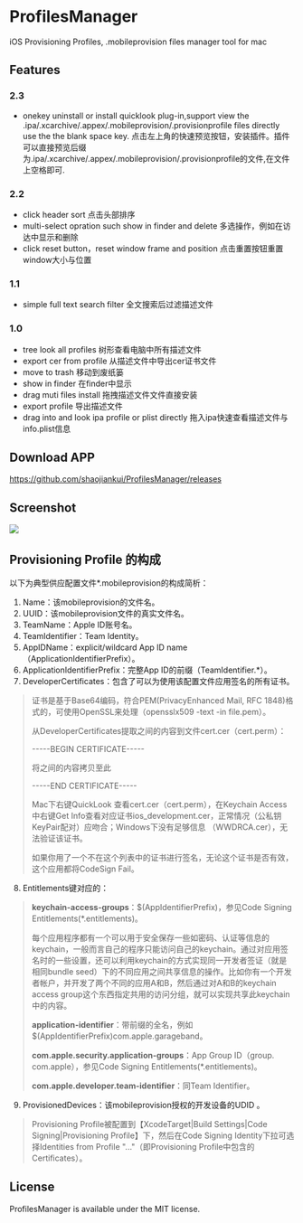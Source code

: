 # ProfilesManager
iOS Provisioning Profiles, .mobileprovision files manager tool for mac

## Features
### 2.3
- onekey uninstall or install quicklook plug-in,support view the .ipa/.xcarchive/.appex/.mobileprovision/.provisionprofile files directly use the the blank space key.   点击左上角的快速预览按钮，安装插件。插件可以直接预览后缀为.ipa/.xcarchive/.appex/.mobileprovision/.provisionprofile的文件,在文件上空格即可.

### 2.2
- click header sort 点击头部排序
- multi-select opration such show in finder and delete 多选操作，例如在访达中显示和删除
- click reset button，reset window frame and position 点击重置按钮重置window大小与位置

### 1.1
- simple full text search filter 全文搜索后过滤描述文件

### 1.0
- tree look all profiles 树形查看电脑中所有描述文件
- export cer from profile 从描述文件中导出cer证书文件
- move to trash  移动到废纸篓
- show in finder  在finder中显示
- drag muti files install   拖拽描述文件文件直接安装
- export profile 导出描述文件
- drag into and look ipa profile or plist directly 拖入ipa快速查看描述文件与info.plist信息




## Download APP
https://github.com/shaojiankui/ProfilesManager/releases

## Screenshot
![](https://raw.githubusercontent.com/shaojiankui/ProfilesManager/master/demo.jpg)

## Provisioning Profile 的构成
以下为典型供应配置文件*.mobileprovision的构成简析：

1. Name：该mobileprovision的文件名。
2. UUID：该mobileprovision文件的真实文件名。
3. TeamName：Apple ID账号名。
4. TeamIdentifier：Team Identity。
5. AppIDName：explicit/wildcard App ID name（ApplicationIdentifierPrefix）。
6. ApplicationIdentifierPrefix：完整App ID的前缀（TeamIdentifier.*）。
7. DeveloperCertificates：包含了可以为使用该配置文件应用签名的所有证书<data><array>。
> 证书是基于Base64编码，符合PEM(PrivacyEnhanced Mail, RFC 1848)格式的，可使用OpenSSL来处理（opensslx509 -text -in file.pem）。
> 
> 从DeveloperCertificates提取<data></data>之间的内容到文件cert.cer（cert.perm）：
> 
> -----BEGIN CERTIFICATE-----
> 
> 将<data></data>之间的内容拷贝至此
> 
> -----END CERTIFICATE-----
> 
> Mac下右键QuickLook 查看cert.cer（cert.perm），在Keychain Access中右键Get Info查看对应证书ios_development.cer，正常情况（公私钥KeyPair配对）应吻合；Windows下没有足够信息 （WWDRCA.cer），无法验证该证书。
> 
> 如果你用了一个不在这个列表中的证书进行签名，无论这个证书是否有效，这个应用都将CodeSign Fail。

8. Entitlements键<key>对应的<dict>：
> **keychain-access-groups**：$(AppIdentifierPrefix)，参见Code Signing Entitlements(*.entitlements)。
> 
> 每个应用程序都有一个可以用于安全保存一些如密码、认证等信息的keychain，一般而言自己的程序只能访问自己的keychain。通过对应用签名时的一些设置，还可以利用keychain的方式实现同一开发者签证（就是相同bundle seed）下的不同应用之间共享信息的操作。比如你有一个开发者帐户，并开发了两个不同的应用A和B，然后通过对A和B的keychain access group这个东西指定共用的访问分组，就可以实现共享此keychain中的内容。
> 
> **application-identifier**：带前缀的全名，例如$(AppIdentifierPrefix)com.apple.garageband。
> 
> **com.apple.security.application-groups**：App Group ID（group. com.apple），参见Code Signing Entitlements(*.entitlements)。
> 
> **com.apple.developer.team-identifier**：同Team Identifier。

9. ProvisionedDevices：该mobileprovision授权的开发设备的UDID <array>。
> Provisioning Profile被配置到【XcodeTarget|Build Settings|Code Signing|Provisioning Profile】下，然后在Code Signing Identity下拉可选择Identities from Profile "..."（即Provisioning Profile中包含的Certificates）。


## License

ProfilesManager is available under the MIT license.
